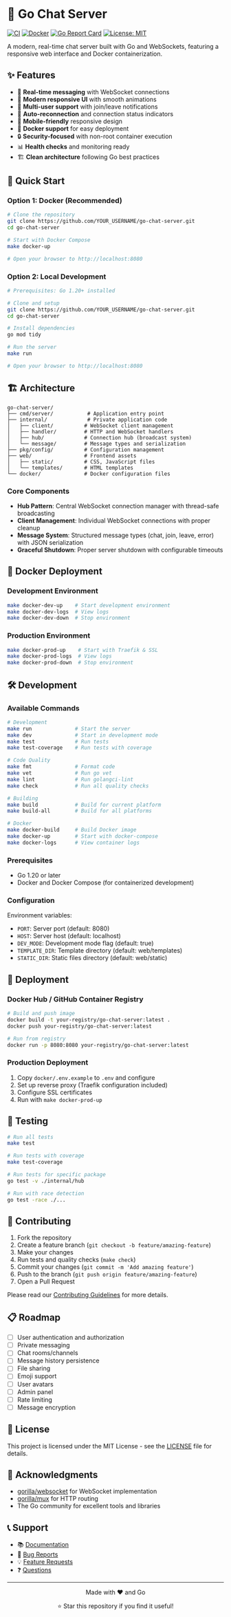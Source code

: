 # 💬 Go Chat Server

[![CI](https://github.com/YOUR_USERNAME/go-chat-server/actions/workflows/ci.yml/badge.svg)](https://github.com/YOUR_USERNAME/go-chat-server/actions/workflows/ci.yml)
[![Docker](https://github.com/YOUR_USERNAME/go-chat-server/actions/workflows/docker.yml/badge.svg)](https://github.com/YOUR_USERNAME/go-chat-server/actions/workflows/docker.yml)
[![Go Report Card](https://goreportcard.com/badge/github.com/YOUR_USERNAME/go-chat-server)](https://goreportcard.com/report/github.com/YOUR_USERNAME/go-chat-server)
[![License: MIT](https://img.shields.io/badge/License-MIT-yellow.svg)](https://opensource.org/licenses/MIT)

A modern, real-time chat server built with Go and WebSockets, featuring a responsive web interface and Docker containerization.

## ✨ Features

- 🚀 **Real-time messaging** with WebSocket connections
- 🎨 **Modern responsive UI** with smooth animations
- 👥 **Multi-user support** with join/leave notifications
- 🔄 **Auto-reconnection** and connection status indicators
- 📱 **Mobile-friendly** responsive design
- 🐳 **Docker support** for easy deployment
- 🔒 **Security-focused** with non-root container execution
- 📊 **Health checks** and monitoring ready
- 🏗️ **Clean architecture** following Go best practices

## 🚀 Quick Start

### Option 1: Docker (Recommended)
```bash
# Clone the repository
git clone https://github.com/YOUR_USERNAME/go-chat-server.git
cd go-chat-server

# Start with Docker Compose
make docker-up

# Open your browser to http://localhost:8080
```

### Option 2: Local Development
```bash
# Prerequisites: Go 1.20+ installed

# Clone and setup
git clone https://github.com/YOUR_USERNAME/go-chat-server.git
cd go-chat-server

# Install dependencies
go mod tidy

# Run the server
make run

# Open your browser to http://localhost:8080
```

## 🏗️ Architecture

```
go-chat-server/
├── cmd/server/           # Application entry point
├── internal/             # Private application code
│   ├── client/          # WebSocket client management
│   ├── handler/         # HTTP and WebSocket handlers
│   ├── hub/             # Connection hub (broadcast system)
│   └── message/         # Message types and serialization
├── pkg/config/          # Configuration management
├── web/                 # Frontend assets
│   ├── static/          # CSS, JavaScript files
│   └── templates/       # HTML templates
└── docker/              # Docker configuration files
```

### Core Components

- **Hub Pattern**: Central WebSocket connection manager with thread-safe broadcasting
- **Client Management**: Individual WebSocket connections with proper cleanup
- **Message System**: Structured message types (chat, join, leave, error) with JSON serialization
- **Graceful Shutdown**: Proper server shutdown with configurable timeouts

## 🐳 Docker Deployment

### Development Environment
```bash
make docker-dev-up    # Start development environment
make docker-dev-logs  # View logs
make docker-dev-down  # Stop environment
```

### Production Environment
```bash
make docker-prod-up    # Start with Traefik & SSL
make docker-prod-logs  # View logs
make docker-prod-down  # Stop environment
```

## 🛠️ Development

### Available Commands
```bash
# Development
make run              # Start the server
make dev              # Start in development mode
make test             # Run tests
make test-coverage    # Run tests with coverage

# Code Quality
make fmt              # Format code
make vet              # Run go vet
make lint             # Run golangci-lint
make check            # Run all quality checks

# Building
make build            # Build for current platform
make build-all        # Build for all platforms

# Docker
make docker-build     # Build Docker image
make docker-up        # Start with docker-compose
make docker-logs      # View container logs
```

### Prerequisites
- Go 1.20 or later
- Docker and Docker Compose (for containerized development)

### Configuration
Environment variables:
- `PORT`: Server port (default: 8080)
- `HOST`: Server host (default: localhost)
- `DEV_MODE`: Development mode flag (default: true)
- `TEMPLATE_DIR`: Template directory (default: web/templates)
- `STATIC_DIR`: Static files directory (default: web/static)

## 🚀 Deployment

### Docker Hub / GitHub Container Registry
```bash
# Build and push image
docker build -t your-registry/go-chat-server:latest .
docker push your-registry/go-chat-server:latest

# Run from registry
docker run -p 8080:8080 your-registry/go-chat-server:latest
```

### Production Deployment
1. Copy `docker/.env.example` to `.env` and configure
2. Set up reverse proxy (Traefik configuration included)
3. Configure SSL certificates
4. Run with `make docker-prod-up`

## 🧪 Testing

```bash
# Run all tests
make test

# Run tests with coverage
make test-coverage

# Run tests for specific package
go test -v ./internal/hub

# Run with race detection
go test -race ./...
```

## 🤝 Contributing

1. Fork the repository
2. Create a feature branch (`git checkout -b feature/amazing-feature`)
3. Make your changes
4. Run tests and quality checks (`make check`)
5. Commit your changes (`git commit -m 'Add amazing feature'`)
6. Push to the branch (`git push origin feature/amazing-feature`)
7. Open a Pull Request

Please read our [Contributing Guidelines](.github/CONTRIBUTING.md) for more details.

## 📋 Roadmap

- [ ] User authentication and authorization
- [ ] Private messaging
- [ ] Chat rooms/channels
- [ ] Message history persistence
- [ ] File sharing
- [ ] Emoji support
- [ ] User avatars
- [ ] Admin panel
- [ ] Rate limiting
- [ ] Message encryption

## 📄 License

This project is licensed under the MIT License - see the [LICENSE](LICENSE) file for details.

## 🙏 Acknowledgments

- [gorilla/websocket](https://github.com/gorilla/websocket) for WebSocket implementation
- [gorilla/mux](https://github.com/gorilla/mux) for HTTP routing
- The Go community for excellent tools and libraries

## 📞 Support

- 📚 [Documentation](docs/)
- 🐛 [Bug Reports](https://github.com/YOUR_USERNAME/go-chat-server/issues/new?template=bug_report.md)
- 💡 [Feature Requests](https://github.com/YOUR_USERNAME/go-chat-server/issues/new?template=feature_request.md)
- ❓ [Questions](https://github.com/YOUR_USERNAME/go-chat-server/issues/new?template=question.md)

---

<div align="center">
Made with ❤️ and Go

⭐ Star this repository if you find it useful!
</div>